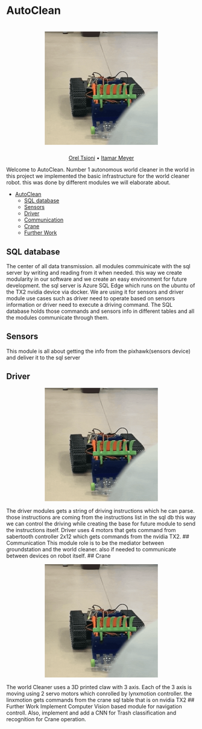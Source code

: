# AutoClean

<h1 align="center">
  <img src="./assets/Driver.gif" height="300" width="300">
</h1>
  <p align="center">
    <a href="mailto:oreltsioni@gmail.com">Orel Tsioni</a> •
    <a href="mailto:itamar.meyer@campus.technion.ac.il">Itamar Meyer</a>
  </p>

Welcome to AutoClean. Number 1 autonomous world cleaner in the world
in this project we implemented the basic infrastructure for the world cleaner robot. 
this was done by different modules we will elaborate about.


- [AutoClean](#autoclean)
  * [SQL database](#sql-database)
  * [Sensors](#sensors)
  * [Driver](#driver)
  * [Communication](#communication)
  * [Crane](#crane)
  * [Further Work](#further-work)


## SQL database
The center of all data transmission. all modules commuinicate with the sql server by writing and reading from it when needed.
this way we create modularity in our software and we create an easy environment for future development.
the sql server is Azure SQL Edge which runs on the ubuntu of the TX2 nvidia device via docker. We are using it for sensors and driver module use cases such as driver need to operate based on sensors information or driver need to execute a driving command. The SQL database holds those commands and sensors info in different tables and all the modules communicate through them.
## Sensors
This module is all about getting the info from the pixhawk(sensors device) and deliver it to the sql server
## Driver
<p align="center">
 <img src="./assets/Driver.gif" height="300" width="300">
</p>
The driver modules gets a string of driving instructions which he can parse. those instructions are coming from the instructions list in the sql db
this way we can control the driving while creating the base for future module to send the instructions itself.
Driver uses 4 motors that gets command from sabertooth controller 2x12 which gets commands from the nvidia TX2.
## Communication
This module role is to be the mediator between groundstation and the world cleaner. also if needed to communicate between devices on robot itself.
## Crane
<p align="center">
 <img src="./assets/Crane.gif" height="300" width="300">
</p>
The world Cleaner uses a 3D printed claw with 3 axis. Each of the 3 axis is moving using 2 servo motors which conrolled by lynxmotion controller. the linxmotion gets commands from the crane sql table that is on nvidia TX2
## Further Work
Implement Computer Vision based module for navigation controll. Also, implement and add a CNN for Trash classification and recognition for Crane operation.
